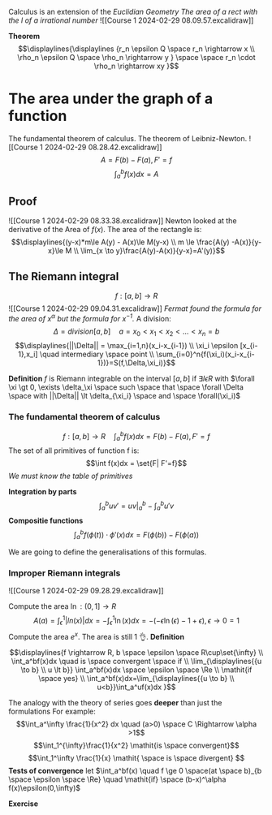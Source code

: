 Calculus is an extension of the *Euclidian Geometry*
_The area of a rect with the l of a irrational number_
![[Course 1 2024-02-29 08.09.57.excalidraw]]

**Theorem**
$$\displaylines{\displaylines {r_n \epsilon Q \space r_n \rightarrow x \\ \rho_n \epsilon Q \space \rho_n \rightarrow y } \space \space r_n \cdot \rho_n \rightarrow xy  }$$

# The area under the graph of a function
The fundamental theorem of calculus. The theorem of Leibniz-Newton.
![[Course 1 2024-02-29 08.28.42.excalidraw]]
$$A=F(b)-F(a), F'=f$$
$$\int_a^bf(x)dx=A$$

## Proof
![[Course 1 2024-02-29 08.33.38.excalidraw]]
Newton looked at the derivative of the Area of $f(x)$.
The area of the rectangle is: $$\displaylines{(y-x)*m\le A(y) - A(x)\le M(y-x) \\ m \le \frac{A(y) -A(x)}{y-x}\le M \\ \lim_{x \to y}\frac{A(y)-A(x)}{y-x}=A'(y)}$$

## The Riemann integral
$$f:[a,b] \rightarrow R $$
![[Course 1 2024-02-29 09.04.31.excalidraw]]
_Fermat found the formula for the area of $x^\alpha$ but the formula for $x^{-1}$._
A division:$$\Delta = division[a,b] \quad a=x_0\lt x_1 \lt x_2 \lt ... \lt x_n = b  $$
$$\displaylines{||\Delta|| = \max_{i=1,n}(x_i-x_{i-1}) \\ \xi_i \epsilon [x_{i-1},x_i] \quad intermediary \space point  \\ \sum_{i=0}^n{f(\xi_i)(x_i-x_{i-1})}=S(f,\Delta,\xi_i)}$$



**Definition**
$f$ is Riemann integrable on the interval $[a,b]$ if $\exists I \epsilon R$ with $\forall \xi \gt 0, \exists \delta_\xi \space such \space that \space \forall \Delta \space with ||\Delta|| \lt \delta_{\xi_i} \space and  \space \forall(\xi_i)$  

### The fundamental theorem of calculus
$$f:[a,b] \rightarrow R \quad \int_a^bf(x)dx = F(b)-F(a), F'=f$$
The set of all primitives of function f is:
$$\int f(x)dx = \set{F| F'=f}$$
_We must know the table of primitives_

**Integration by parts**
$$\int_a^buv'=uv\rvert_a^b - \int_a^bu'v$$
**Compositie functions**
$$\int_a^bf(\phi(t))\cdot\phi'(x)dx = F(\phi(b))-F(\phi(a))$$

We are going to define the generalisations of this formulas.

### Improper Riemann integrals
![[Course 1 2024-02-29 09.28.29.excalidraw]]

Compute the area $\ln:(0,1] \rightarrow R$ 
$$
A(a)=\int_\epsilon^1|ln(x)|dx = -\int_\epsilon^1\ln(x)dx = -(-\epsilon\ln(\epsilon)-1+\epsilon), \epsilon \to 0 = 1
$$
Compute the area $e^x$. The area is still 1 👌.
**Definition**$$\displaylines{f \rightarrow R, b \space \epsilon \space R\cup\set{\infty} \\ \int_a^bf(x)dx \quad is \space convergent \space if \\
\lim_{\displaylines{{u \to b} \\ u \lt b}} \int_a^bf(x)dx \space \epsilon \space \Re \\ 
\mathit{if \space yes} \\ 
\int_a^bf(x)dx=\lim_{\displaylines{{u \to b} \\ u<b}}\int_a^uf(x)dx
}$$

The analogy with the theory of series goes **deeper** than just the formulations
For example:
$$\int_a^\infty \frac{1}{x^2} dx \quad (a>0) \space C \Rightarrow \alpha >1$$
$$\int_1^{\infty}\frac{1}{x^2} \mathit{is \space convergent}$$
$$\int_1^\infty \frac{1}{x} \mathit{ \space is \space divergent}  $$
**Tests of convergence**
let $\int_a^bf(x) \quad f \ge 0  \space(at \space b)_{b \space \epsilon \space \Re} \quad \mathit{if} \space (b-x)^\alpha f(x)\epsilon(0,\infty)$

**Exercise**


